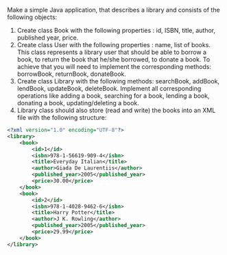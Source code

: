 Make a simple Java application, that describes a library and consists of the following objects:
1)	Create class Book with the following properties : id, ISBN, title, author, published year, price.
2)	Create class User with the following properties : name, list of books. This class represents a library user that should be able to borrow a book, to return the book that he/she borrowed, to donate a book. To achieve that you will need to implement the corresponding methods:  borrowBook, returnBook, donateBook.
3)	Create class Library with the following methods: searchBook, addBook, lendBook, updateBook, deleteBook. Implement all corresponding operations like adding a book, searching for a book, lending a book, donating a book, updating/deleting a book.
4)	Library class should also store (read and write) the books into an XML file with the following structure:

```xml
<?xml version="1.0" encoding="UTF-8"?>
<library>
	<book>
		<id>1</id>
		<isbn>978-1-56619-909-4</isbn>
		<title>Everyday Italian</title>
		<author>Giada De Laurentiis</author>
		<published_year>2005</published_year>
		<price>30.00</price>
	</book>
	<book>
		<id>2</id>
		<isbn>978-1-4028-9462-6</isbn>
		<title>Harry Potter</title>
		<author>J K. Rowling</author>
		<published_year>2005</published_year>
		<price>29.99</price>
	</book>
</library>
```